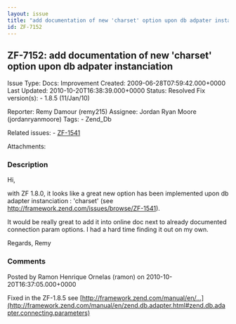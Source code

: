 ```yaml
---
layout: issue
title: "add documentation of new 'charset' option upon db adpater instanciation"
id: ZF-7152
---
```


ZF-7152: add documentation of new 'charset' option upon db adpater instanciation
--------------------------------------------------------------------------------

 Issue Type: Docs: Improvement Created: 2009-06-28T07:59:42.000+0000 Last Updated: 2010-10-20T16:38:39.000+0000 Status: Resolved Fix version(s): - 1.8.5 (11/Jan/10)
 
 Reporter:  Remy Damour (remy215)  Assignee:  Jordan Ryan Moore (jordanryanmoore)  Tags: - Zend\_Db
 
 Related issues: - [ZF-1541](/issues/browse/ZF-1541)
 
 Attachments: 
### Description

Hi,

with ZF 1.8.0, it looks like a great new option has been implemented upon db adapter instanciation : 'charset' (see <http://framework.zend.com/issues/browse/ZF-1541>).

It would be really great to add it into online doc next to already documented connection param options. I had a hard time finding it out on my own.

Regards, Remy

 

 

### Comments

Posted by Ramon Henrique Ornelas (ramon) on 2010-10-20T16:37:05.000+0000

Fixed in the ZF-1.8.5 see [http://framework.zend.com/manual/en/…](http://framework.zend.com/manual/en/zend.db.adapter.html#zend.db.adapter.connecting.parameters)

 

 